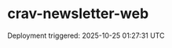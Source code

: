 # crav-newsletter-web

Deployment triggered: 2025-10-25 01:27:31 UTC


<!-- Preview Deployment Trigger: 2025-10-25 02:09:06 -->

<!-- Preview Deploy: 2025-10-25 02:25:18 -->
